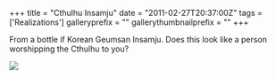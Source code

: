 +++
title = "Cthulhu Insamju"
date = "2011-02-27T20:37:00Z"
tags = ['Realizations']
galleryprefix = ""
gallerythumbnailprefix = ""
+++

From a bottle if Korean Geumsan Insamju. Does this look like a person
worshipping the Cthulhu to you?

![](/img/p42.jpg)

